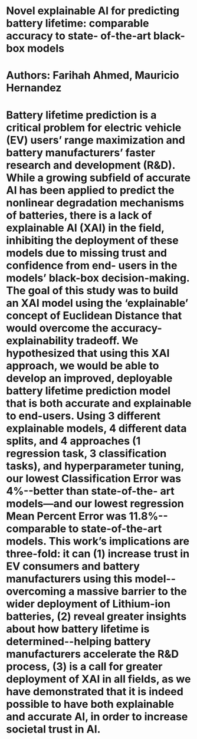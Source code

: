 # Novel explainable AI for predicting battery lifetime: comparable accuracy to state- of-the-art black-box models

# Authors: Farihah Ahmed, Mauricio Hernandez

# Battery lifetime prediction is a critical problem for electric vehicle (EV) users’ range maximization and battery manufacturers’ faster research and development (R&D). While a growing subfield of accurate AI has been applied to predict the nonlinear degradation mechanisms of batteries, there is a lack of explainable AI (XAI) in the field, inhibiting the deployment of these models due to missing trust and confidence from end- users in the models’ black-box decision-making. The goal of this study was to build an XAI model using the ‘explainable’ concept of Euclidean Distance that would overcome the accuracy-explainability tradeoff. We hypothesized that using this XAI approach, we would be able to develop an improved, deployable battery lifetime prediction model that is both accurate and explainable to end-users. Using 3 different explainable models, 4 different data splits, and 4 approaches (1 regression task, 3 classification tasks), and hyperparameter tuning, our lowest Classification Error was 4%--better than state-of-the- art models—and our lowest regression Mean Percent Error was 11.8%--comparable to state-of-the-art models. This work’s implications are three-fold: it can (1) increase trust in EV consumers and battery manufacturers using this model--overcoming a massive barrier to the wider deployment of Lithium-ion batteries, (2) reveal greater insights about how battery lifetime is determined--helping battery manufacturers accelerate the R&D process, (3) is a call for greater deployment of XAI in all fields, as we have demonstrated that it is indeed possible to have both explainable and accurate AI, in order to increase societal trust in AI.
